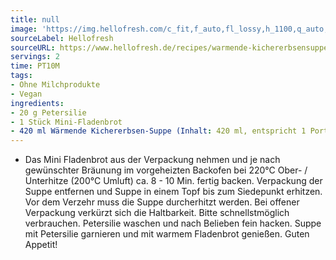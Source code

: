 ```yaml
---
title: null
image: 'https://img.hellofresh.com/c_fit,f_auto,fl_lossy,h_1100,q_auto,w_2600/hellofresh_s3/image/warmende-kichererbsensuppe-mit-mini-fladenbrot-312c6560.jpg'
sourceLabel: Hellofresh
sourceURL: https://www.hellofresh.de/recipes/warmende-kichererbsensuppe-mit-mini-fladenbrot-632c3db41830cc2d1e01cac6
servings: 2
time: PT10M
tags:
- Ohne Milchprodukte
- Vegan
ingredients:
- 20 g Petersilie
- 1 Stück Mini-Fladenbrot
- 420 ml Wärmende Kichererbsen-Suppe (Inhalt: 420 ml, entspricht 1 Portion)
---
```


- Das Mini Fladenbrot aus der Verpackung nehmen und je nach gewünschter Bräunung im vorgeheizten Backofen bei 220°C Ober- / Unterhitze (200°C Umluft) ca. 8 - 10 Min. fertig backen. Verpackung der Suppe entfernen und Suppe in einem Topf bis zum Siedepunkt erhitzen. Vor dem Verzehr muss die Suppe durcherhitzt werden. Bei offener Verpackung verkürzt sich die Haltbarkeit. Bitte schnellstmöglich verbrauchen. Petersilie waschen und nach Belieben fein hacken.  Suppe mit Petersilie garnieren und mit warmem Fladenbrot genießen.  Guten Appetit!
